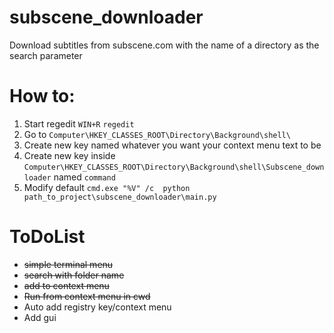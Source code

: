 # subscene_downloader
Download subtitles from subscene.com with the name of a directory as the search parameter

# How to:
1. Start regedit ```WIN+R``` ```regedit```
2. Go to ```Computer\HKEY_CLASSES_ROOT\Directory\Background\shell\```
3. Create new key named whatever you want your context menu text to be
4. Create new key inside ```Computer\HKEY_CLASSES_ROOT\Directory\Background\shell\Subscene_downloader``` named ```command```
5. Modify default ```cmd.exe "%V" /c  python path_to_project\subscene_downloader\main.py```

# ToDoList
- ~~simple terminal menu~~
- ~~search with folder name~~
- ~~add to context menu~~
- ~~Run from context menu in cwd~~
- Auto add registry key/context menu
- Add gui
